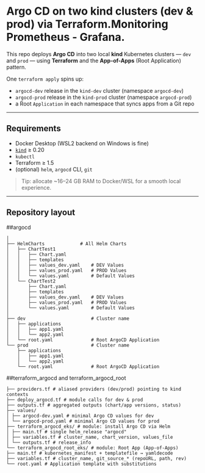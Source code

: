 # Argo CD on two kind clusters (dev & prod) via Terraform.Monitoring Prometheus - Grafana.

This repo deploys **Argo CD** into two local **kind** Kubernetes clusters — `dev` and `prod` — using **Terraform** and the **App-of-Apps** (Root Application) pattern.

One `terraform apply` spins up:
- `argocd-dev` release in the `kind-dev` cluster (namespace `argocd-dev`)
- `argocd-prod` release in the `kind-prod` cluster (namespace `argocd-prod`)
- a Root `Application` in each namespace that syncs apps from a Git repo

---

## Requirements

- Docker Desktop (WSL2 backend on Windows is fine)
- [`kind`](https://kind.sigs.k8s.io/) ≥ 0.20  
- `kubectl`
- Terraform ≥ 1.5
- (optional) `helm`, `argocd` CLI, `git`

> Tip: allocate ~16–24 GB RAM to Docker/WSL for a smooth local experience.

---

## Repository layout


##argocd
```
│
├── HelmCharts             # All Helm Charts
│   ├── ChartTest1
│   │   ├── Chart.yaml
│   │   ├── templates
│   │   ├── values_dev.yaml    # DEV Values
│   │   ├── values_prod.yaml   # PROD Values
│   │   └── values.yaml        # Default Values
│   └── ChartTest2
│       ├── Chart.yaml
│       ├── templates
│       ├── values_dev.yaml    # DEV Values
│       ├── values_prod.yaml   # PROD Values
│       └── values.yaml        # Default Values
│   
├── dev                        # Cluster name
│   ├── applications
│   │   ├── app1.yaml
│   │   └── app2.yaml
│   └── root.yaml              # Root ArgoCD Application
└── prod                       # Cluster name
    ├── applications
    │   ├── app1.yaml
    │   └── app2.yaml
    └── root.yaml              # Root ArgoCD Application    
```
##terraform_argocd and terraform_argocd_root
```
├── providers.tf # aliased providers (dev/prod) pointing to kind contexts
├── deploy_argocd.tf # module calls for dev & prod
├── outputs.tf # aggregated outputs (chart/app versions, status)
├── values/
│ ├── argocd-dev.yaml # minimal Argo CD values for dev
│ └── argocd-prod.yaml # minimal Argo CD values for prod
├── terraform_argocd_eks/ # module: install Argo CD via Helm
│ ├── main.tf # single helm_release "argocd"
│ ├── variables.tf # cluster_name, chart_version, values_file
│ └── outputs.tf # release_info
└── terraform_argocd_root_eks/ # module: Root App (App-of-Apps)
├── main.tf # kubernetes_manifest + templatefile → yamldecode
├── variables.tf # cluster_name, git_source_* (repoURL, path, rev)
└── root.yaml # Application template with substitutions
```